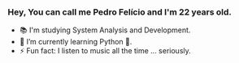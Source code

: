 ### Hey, You can call me Pedro Felício and I'm 22 years old. 
- 📚 I'm studying System Analysis and Development.
- 🌱 I’m currently learning Python 🐍. 
- ⚡ Fun fact: I listen to music all the time ... seriously. 
